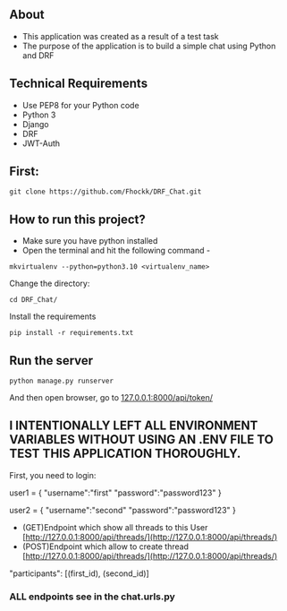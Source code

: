## About
- This application was created as a result of a test task
- The purpose of the application is to build a simple chat using Python and DRF

## Technical Requirements
- Use PEP8 for your Python code
- Python 3
- Django
- DRF
- JWT-Auth

## First:
```shell
git clone https://github.com/Fhockk/DRF_Chat.git
```

## How to run this project?
- Make sure you have python installed
- Open the terminal and hit the following command -

```shell
mkvirtualenv --python=python3.10 <virtualenv_name>
```
Change the directory:
```shell
cd DRF_Chat/
```
Install the requirements
```shell
pip install -r requirements.txt
```

## Run the server
```shell
python manage.py runserver
```

And then open browser, go to [127.0.0.1:8000/api/token/](http://127.0.0.1:8000/api/token/)

## I INTENTIONALLY LEFT ALL ENVIRONMENT VARIABLES WITHOUT USING AN .ENV FILE TO TEST THIS APPLICATION THOROUGHLY.


First, you need to login:


user1 = {
"username":"first"
"password":"password123"
}


user2 = {
"username":"second"
"password":"password123"
}

- (GET)Endpoint which show all threads to this User [http://127.0.0.1:8000/api/threads/](http://127.0.0.1:8000/api/threads/)
- (POST)Endpoint which allow to create thread [http://127.0.0.1:8000/api/threads/](http://127.0.0.1:8000/api/threads/)

"participants": [(first_id), (second_id)]

### ALL endpoints see in the chat.urls.py